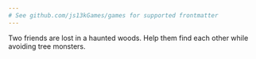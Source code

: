 ```yaml
---
# See github.com/js13kGames/games for supported frontmatter
---
```

Two friends are lost in a haunted woods.
Help them find each other while avoiding tree monsters.